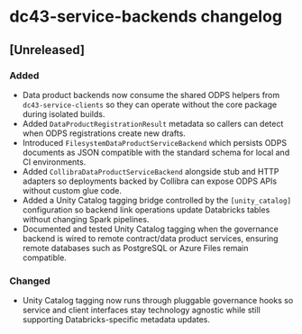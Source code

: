 # dc43-service-backends changelog

## [Unreleased]
### Added
- Data product backends now consume the shared ODPS helpers from
  `dc43-service-clients` so they can operate without the core package during
  isolated builds.
- Added `DataProductRegistrationResult` metadata so callers can detect when ODPS
  registrations create new drafts.
- Introduced `FilesystemDataProductServiceBackend` which persists ODPS documents
  as JSON compatible with the standard schema for local and CI environments.
- Added `CollibraDataProductServiceBackend` alongside stub and HTTP adapters so
  deployments backed by Collibra can expose ODPS APIs without custom glue code.
- Added a Unity Catalog tagging bridge controlled by the `[unity_catalog]`
  configuration so backend link operations update Databricks tables without
  changing Spark pipelines.
- Documented and tested Unity Catalog tagging when the governance backend is
  wired to remote contract/data product services, ensuring remote databases such
  as PostgreSQL or Azure Files remain compatible.
### Changed
- Unity Catalog tagging now runs through pluggable governance hooks so service
  and client interfaces stay technology agnostic while still supporting
  Databricks-specific metadata updates.
